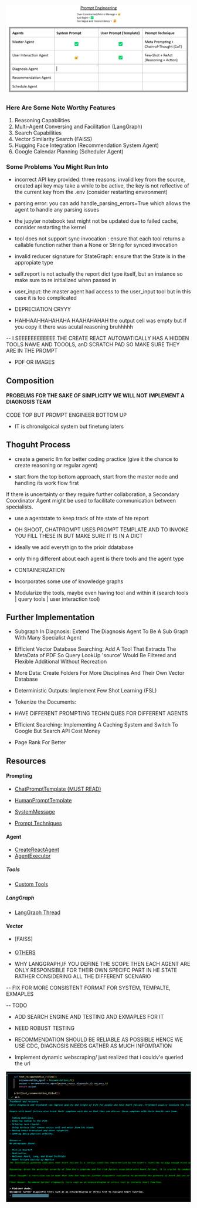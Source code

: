 ![alt text](prompting.png)




### Here Are Some Note Worthy Features
1. Reasoning Capabilities 
2. Multi-Agent Conversing and Facilitation (LangGraph)
3. Search Capabilities 
4. Vector Similarity Search (FAISS)
4. Hugging Face Integration (Recommendation System Agent)
5. Google Calendar Planning (Scheduler Agent)

### Some Problems You Might Run Into
- incorrect API key provided: three reasons: invalid key from the source, created api key may take a while to be active, the key is not reflective of the current key from the .env (consider restarting environment)

- parsing error: you can add handle_parsing_errors=True which allows the agent to handle any parsing issues

- the jupyter notebook test might not be updated due to failed cache, consider restarting the kernel

- tool does not support sync invocation : ensure that each tool returns a callable function rather than a None or String for synced invocation

- invalid reducer signature for StateGraph: ensure that the State is in the appropiate type

- self.report is not actually the report dict type itself, but an instance so make sure to re initialized when passed in 

- user_input: the master agent had access to the user_input tool but in this case it is too complicated 

- DEPRECIATION CRYYY

- HAHHAAHHAHAHAHA HAAHAHAHAH the output cell was empty but if you copy it there was acutal reasoning bruhhhhh

-- I SEEEEEEEEEEEE THE CREATE REACT AUTOMATICALLY HAS A HIDDEN TOOLS NAME AND TOOOLS, anD  SCRATCH PAD SO MAKE SURE THEY ARE IN THE PROMPT

- PDF OR IMAGES 
## Composition

#### PROBELMS FOR THE SAKE OF SIMPLICITY WE WILL NOT IMPLEMENT A DIAGNOSIS TEAM

CODE TOP BUT PROMPT ENGINEER BOTTOM UP




- IT is chronolgoical system but finetung laters 



## Thoguht Process 

- create a generic llm for better coding practice (give it the chance to create reasoning or regular agent)


- start from the top bottom approach, start from the master node and handling its work flow first


If there is uncertainty or they require further collaboration, a Secondary Coordinator Agent might be used to facilitate communication between specialists.

- use a agentstate to keep track of hte state of hte report

- OH SHOOT, CHATPROMPT USES PROMPT TEMPLATE AND TO INVOKE YOU FILL THESE IN BUT MAKE SURE IT IS IN A DICT

- ideally we add everythign to the prioir ddatabase

- only thing different about each agent is there tools and the agent type 

- CONTAINERIZATION

- Incorporates some use of knowledge graphs 

- Modularize the tools, maybe even having tool and within it (search tools | query tools | user interaction tool) 

## Further Implementation
- Subgraph In Diagnosis: Extend The Diagnosis Agent To Be A Sub Graph With Many Specialist Agent
- Efficient Vector Database Searching: Add A Tool That Extracts The MetaData of PDF So Query LookUp 'source' Would Be Filtered and Flexible Additional Without Recreation
- More Data: Create Folders For More Disciplines And Their Own Vector Database
- Deterministic Outputs: Implement Few Shot Learning (FSL)
- Tokenize the Documents: 
- HAVE DIFFERENT PROMPTING TECHNIQUES FOR DIFFERENT AGENTS
- Efficient Searching: Implementing A Caching System and Switch To Google But Search API Cost Money

- Page Rank For Better





## Resources

#### Prompting 

- [ChatPromptTemplate (MUST READ)](https://api.python.langchain.com/en/latest/prompts/langchain_core.prompts.chat.ChatPromptTemplate.html)

- [HumanPromptTemplate](https://api.python.langchain.com/en/latest/prompts/langchain_core.prompts.chat.HumanMessagePromptTemplate.html)

- [SystemMessage](https://api.python.langchain.com/en/latest/messages/langchain_core.messages.system.SystemMessage.html)

- [Prompt Techniques](https://www.promptingguide.ai/techniques)

#### Agent
- [CreateReactAgent](https://api.python.langchain.com/en/latest/agents/langchain.agents.react.agent.create_react_agent.html)
- [AgentExecutor](https://api.python.langchain.com/en/latest/agents/langchain.agents.agent.AgentExecutor.html#langchain.agents.agent.AgentExecutor)

##### Tools
- [Custom Tools](https://python.langchain.com/docs/how_to/custom_tools/)

##### LangGraph

- [LangGraph Thread](https://langchain-ai.github.io/langgraph/concepts/low_level/#threads)

#### Vector 

- [FAISS]


####
- [OTHERS](https://www.roro.io/post/7-practical-ways-to-prevent-llm-hallucinations-and-protect-your-product)



- WHY LANGGRAPH,IF YOU DEFINE THE SCOPE THEN EACH AGENT ARE ONLY RESPONSIBLE FOR THEIR OWN SPECIFC PART IN HE STATE RATHER CONSIDERING ALL THE DIFFERENT SCENARIO

-- FIX FOR MORE CONSISTENT FORMAT FOR SYSTEM, TEMPALTE, EXMAPLES

-- TODO 
- ADD SEARCH ENGINE AND TESTING AND EXMAPLES FOR IT
- NEED ROBUST TESTING

- RECOMMENDATION SHOULD BE RELIABLE AS POSSIBLE HENCE WE USE CDC, DIAGNOSIS NEEDS GATHER AS MUCH INFOMRATION

- Implement dynamic webscraping/ just realized that i couldv'e queried the url 



![alt text](image.png)